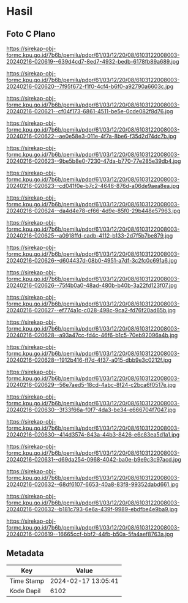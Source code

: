 # Hasil

## Foto C Plano

https://sirekap-obj-formc.kpu.go.id/7b6b/pemilu/pdpr/61/03/12/20/08/6103122008003-20240216-020619--639d4cd7-8ed7-4932-bedb-6178fb89a689.jpg

https://sirekap-obj-formc.kpu.go.id/7b6b/pemilu/pdpr/61/03/12/20/08/6103122008003-20240216-020620--7f95f672-f1f0-4cf4-b6f0-a92790a6603c.jpg

https://sirekap-obj-formc.kpu.go.id/7b6b/pemilu/pdpr/61/03/12/20/08/6103122008003-20240216-020621--cf04f173-6861-4511-be5e-0cde082f8d76.jpg

https://sirekap-obj-formc.kpu.go.id/7b6b/pemilu/pdpr/61/03/12/20/08/6103122008003-20240216-020622--ae0e58e3-011e-4f7a-8be6-f35d2d74dc7b.jpg

https://sirekap-obj-formc.kpu.go.id/7b6b/pemilu/pdpr/61/03/12/20/08/6103122008003-20240216-020623--9be5b8e0-7230-47da-b770-77e285e39db4.jpg

https://sirekap-obj-formc.kpu.go.id/7b6b/pemilu/pdpr/61/03/12/20/08/6103122008003-20240216-020623--cd041f0e-b7c2-4646-876d-a06de9aea8ea.jpg

https://sirekap-obj-formc.kpu.go.id/7b6b/pemilu/pdpr/61/03/12/20/08/6103122008003-20240216-020624--da4d4e78-cf66-4d9e-85f0-29b448e57963.jpg

https://sirekap-obj-formc.kpu.go.id/7b6b/pemilu/pdpr/61/03/12/20/08/6103122008003-20240216-020625--a0918ffd-cadb-4112-b133-2d7f5b7be879.jpg

https://sirekap-obj-formc.kpu.go.id/7b6b/pemilu/pdpr/61/03/12/20/08/6103122008003-20240216-020626--d604437d-08b0-4951-a7df-3c2fc0c691a6.jpg

https://sirekap-obj-formc.kpu.go.id/7b6b/pemilu/pdpr/61/03/12/20/08/6103122008003-20240216-020626--75f4b0a0-48ad-480b-b40b-3a22fd123f07.jpg

https://sirekap-obj-formc.kpu.go.id/7b6b/pemilu/pdpr/61/03/12/20/08/6103122008003-20240216-020627--ef774a1c-c028-498c-9ca2-fd76f20ad65b.jpg

https://sirekap-obj-formc.kpu.go.id/7b6b/pemilu/pdpr/61/03/12/20/08/6103122008003-20240216-020628--a93a47cc-fd4c-46f6-b1c5-70eb92096a4b.jpg

https://sirekap-obj-formc.kpu.go.id/7b6b/pemilu/pdpr/61/03/12/20/08/6103122008003-20240216-020628--1912b416-ff7d-4f37-a015-dbb9e3c0212f.jpg

https://sirekap-obj-formc.kpu.go.id/7b6b/pemilu/pdpr/61/03/12/20/08/6103122008003-20240216-020629--56e7aed5-18cd-4abc-8f24-c2bca6f0517e.jpg

https://sirekap-obj-formc.kpu.go.id/7b6b/pemilu/pdpr/61/03/12/20/08/6103122008003-20240216-020630--3f33f66a-f0f7-4da3-be34-e666704f7047.jpg

https://sirekap-obj-formc.kpu.go.id/7b6b/pemilu/pdpr/61/03/12/20/08/6103122008003-20240216-020630--414d3574-843a-44b3-8426-e6c83ea5d1a1.jpg

https://sirekap-obj-formc.kpu.go.id/7b6b/pemilu/pdpr/61/03/12/20/08/6103122008003-20240216-020631--d69da254-0968-4042-ba0e-b9e9c3c97acd.jpg

https://sirekap-obj-formc.kpu.go.id/7b6b/pemilu/pdpr/61/03/12/20/08/6103122008003-20240216-020632--68df6107-6653-40a8-83f8-99352dabd661.jpg

https://sirekap-obj-formc.kpu.go.id/7b6b/pemilu/pdpr/61/03/12/20/08/6103122008003-20240216-020632--b181c793-6e6a-439f-9989-ebdfbe4e9ba9.jpg

https://sirekap-obj-formc.kpu.go.id/7b6b/pemilu/pdpr/61/03/12/20/08/6103122008003-20240216-020619--16665ccf-bbf2-44fb-b50a-5fa4aef8763a.jpg


## Metadata

| Key        | Value               |
| ---------- | ------------------- |
| Time Stamp | 2024-02-17 13:05:41 |
| Kode Dapil | 6102                |



